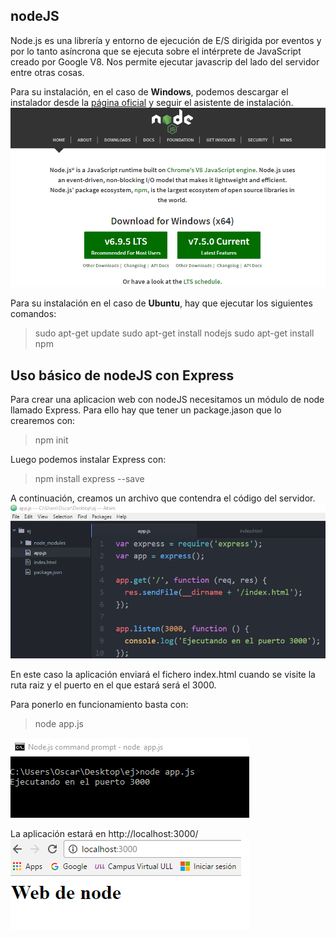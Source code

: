 ## nodeJS

Node.js es una librería y entorno de ejecución de E/S dirigida por eventos y por lo tanto asíncrona que se ejecuta sobre el intérprete de JavaScript creado por Google V8. Nos permite ejecutar javascrip del lado del servidor entre otras cosas.

Para su instalación, en el caso de **Windows**, podemos descargar el instalador desde la [página oficial](https://nodejs.org/en/) y seguir el asistente de instalación.
![](/assets/node.png)

Para su instalación en el caso de **Ubuntu**, hay que ejecutar los siguientes comandos:
> sudo apt-get update
> sudo apt-get install nodejs
> sudo apt-get install npm

## Uso básico de nodeJS con Express

Para crear una aplicacion web con nodeJS necesitamos un módulo de node llamado Express. Para ello hay que tener un package.jason que lo crearemos con:
> npm init

Luego podemos instalar Express con:
> npm install express --save

A continuación, creamos un archivo que contendra el código del servidor.
![](/assets/appjs.png)

En este caso la aplicación enviará el fichero index.html cuando se visite la ruta raiz y el puerto en el que estará será el 3000.

Para ponerlo en funcionamiento basta con:
> node app.js

![](/assets/nodeejecucion.png)

La aplicación estará en http://localhost:3000/
![](/assets/nodeweb.png)
